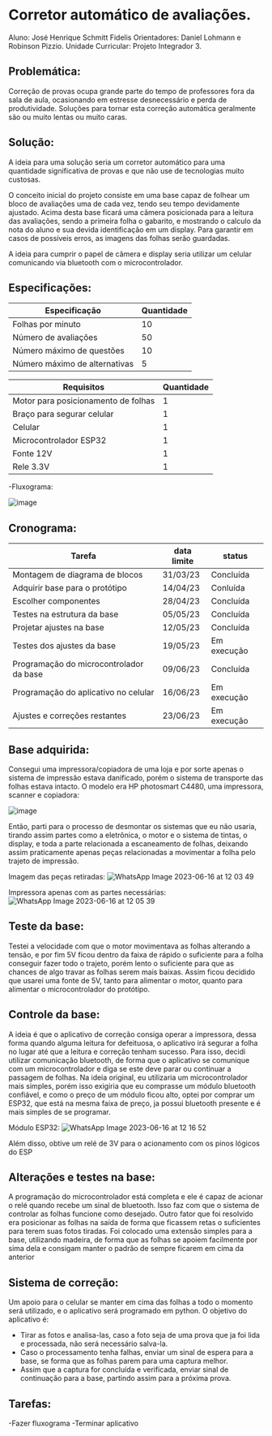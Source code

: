 # Corretor automático de avaliações.
Aluno: José Henrique Schmitt Fidelis
Orientadores: Daniel Lohmann e Robinson Pizzio.
Unidade Curricular: Projeto Integrador 3.


## Problemática:

Correção de provas ocupa grande parte do tempo de professores fora da sala de aula, ocasionando em estresse desnecessário e perda de produtividade. Soluções para tornar esta correção automática geralmente são ou muito lentas ou muito caras.

## Solução:

A ideia para uma solução seria um corretor automático para uma quantidade significativa de provas e que não use de tecnologias muito custosas. 

O conceito inicial do projeto consiste em uma base capaz de folhear um bloco de avaliações uma de cada vez, tendo seu tempo devidamente ajustado. Acima desta base ficará uma câmera posicionada para a leitura das avaliações, sendo a primeira folha o gabarito, e mostrando o calculo da nota do aluno e sua devida identificação em um display. Para garantir em casos de possíveis erros, as imagens das folhas serão guardadas.

A ideia para cumprir o papel de câmera e display seria utilizar um celular comunicando via bluetooth com o microcontrolador.

## Especificações:



|Especificação| Quantidade |
| ------ | ------ |
| Folhas por minuto | 10 |
| Número de avaliações | 50 |
| Número máximo de questões | 10 |
| Número máximo de alternativas | 5 |

|Requisitos | Quantidade |
| ------ | ------ |
| Motor para posicionamento de folhas  | 1 |
| Braço para segurar celular  | 1 |
| Celular | 1 |
| Microcontrolador ESP32| 1 |
| Fonte 12V | 1 |
| Rele 3.3V | 1 |


-Fluxograma:

![image](https://user-images.githubusercontent.com/53865438/229185109-7d6e3861-be5d-499c-980a-882d6897b697.png)



## Cronograma:

|Tarefa | data limite | status |
| ------ | ------ | ------ |
| Montagem de diagrama de blocos  | 31/03/23 | Concluída |
| Adquirir base para o protótipo | 14/04/23 | Conluída |
| Escolher componentes | 28/04/23 | Concluída |
| Testes na estrutura da base | 05/05/23 | Concluída |
| Projetar ajustes na base | 12/05/23 | Concluída |
| Testes dos ajustes da base | 19/05/23 | Em execução |
| Programação do microcontrolador da base | 09/06/23 | Concluída |
| Programação do aplicativo no celular | 16/06/23 | Em execução |
| Ajustes e correções restantes | 23/06/23 | Em execução |

## Base adquirida:

Consegui uma impressora/copiadora de uma loja e por sorte apenas o sistema de impressão estava danificado, porém o sistema de transporte das folhas estava intacto.
O modelo era HP photosmart C4480, uma impressora, scanner e copiadora:

![image](https://github.com/Zex1011/Pi3-Fidelis-2023_1/assets/53865438/ec78a227-f2af-4f1b-a249-14afeeb9a592)

Então, parti para o processo de desmontar os sistemas que eu não usaria, tirando assim partes como a eletrônica, o motor e o sistema de tintas, o display, e toda a parte relacionada a escaneamento de folhas, deixando assim praticamente apenas peças relacionadas a movimentar a folha pelo trajeto de impressão.

Imagem das peças retiradas:
![WhatsApp Image 2023-06-16 at 12 03 49](https://github.com/Zex1011/Pi3-Fidelis-2023_1/assets/53865438/efac297b-f3e5-4a64-9b57-9a9f957746b7)

Impressora apenas com as partes necessárias:
![WhatsApp Image 2023-06-16 at 12 05 39](https://github.com/Zex1011/Pi3-Fidelis-2023_1/assets/53865438/0bc5d6dc-fcc8-4df2-8bcd-29fce7920337)

## Teste da base:
Testei a velocidade com que o motor movimentava as folhas alterando a tensão, e por fim 5V ficou dentro da faixa de rápido o suficiente para a folha conseguir fazer todo o trajeto, porém lento o suficiente para que as chances de algo travar as folhas serem mais baixas. Assim ficou decidido que usarei uma fonte de 5V, tanto para alimentar o motor, quanto para alimentar o microcontrolador do protótipo.

## Controle da base:

A ideia é que o aplicativo de correção consiga operar a impressora, dessa forma quando alguma leitura for defeituosa, o aplicativo irá segurar a folha no lugar até que a leitura e correção tenham sucesso.
Para isso, decidi utilizar comunicação bluetooth, de forma que o aplicativo se comunique com um microcontrolador e diga se este deve parar ou continuar a passagem de folhas. Na ideia original, eu utilizaria um microcontrolador mais simples, porém isso exigiria que eu comprasse um módulo bluetooth confiável, e como o preço de um módulo ficou alto, optei por comprar um ESP32, que está na mesma faixa de preço, ja possui bluetooth presente e é mais simples de se programar.

Módulo ESP32: 
![WhatsApp Image 2023-06-16 at 12 16 52](https://github.com/Zex1011/Pi3-Fidelis-2023_1/assets/53865438/d34b65b4-fad9-4bb7-a2a4-982a3c982e13)

Além disso, obtive um relé de 3V para o acionamento com os pinos lógicos do ESP

## Alterações e testes na base:

A programação do microcontrolador está completa e ele é capaz de acionar o relé quando recebe um sinal de bluetooth. Isso faz com que o sistema de controlar as folhas funcione como desejado.
Outro fator que foi resolvido era posicionar as folhas na saída de forma que ficassem retas o suficientes para terem suas fotos tiradas. Foi colocado uma extensão simples para a base, utilizando madeira, de forma que as folhas se apoiem facilmente por sima dela e consigam manter o padrão de sempre ficarem em cima da anterior

## Sistema de correção:

Um apoio para o celular se manter em cima das folhas a todo o momento será utilizado, e o aplicativo será programado em python.
O objetivo do aplicativo é:
- Tirar as fotos e analisa-las, caso a foto seja de uma prova que ja foi lida e processada, não será necessário salva-la.
- Caso o processamento tenha falhas, enviar um sinal de espera para a base, se forma que as folhas parem para uma captura melhor.
- Assim que a captura for concluída e verificada, enviar sinal de continuação para a base, partindo assim para a próxima prova.


## Tarefas:

-Fazer fluxograma
-Terminar aplicativo


